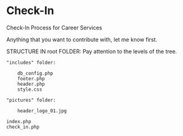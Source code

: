 # Check-In
Check-In Process for Career Services

Anything that you want to contribute with, let me know first.

STRUCTURE IN root FOLDER: Pay attention to the levels of the tree.

    "includes" folder:
  
        db_config.php
        footer.php
        header.php
        style.css

    "pictures" folder:
  
        header_logo_01.jpg
        
    index.php
    check_in.php
